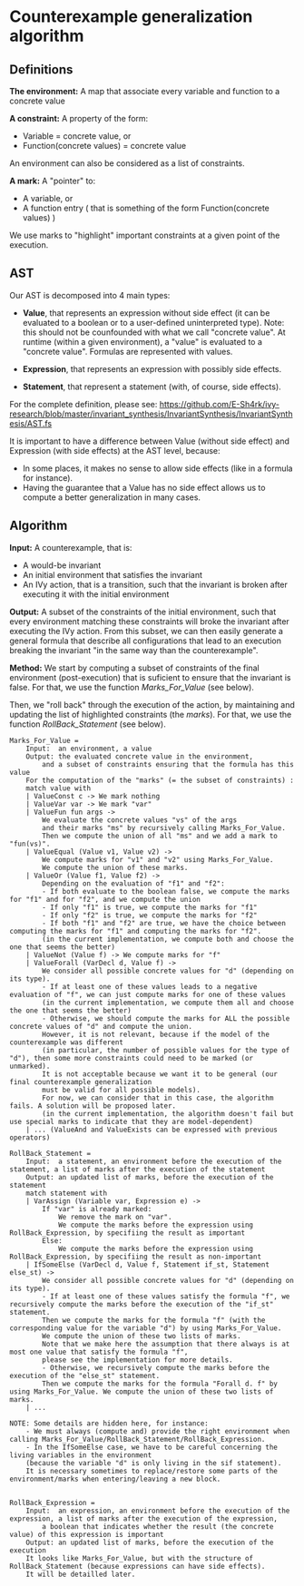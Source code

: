 # Counterexample generalization algorithm

## Definitions

**The environment:** A map that associate every variable and function to a concrete value

**A constraint:** A property of the form:

- Variable = concrete value, or
- Function(concrete values) = concrete value

An environment can also be considered as a list of constraints.

**A mark:** A "pointer" to:

- A variable, or
- A function entry ( that is something of the form Function(concrete values) )

We use marks to "highlight" important constraints at a given point of the execution.

## AST

Our AST is decomposed into 4 main types:

- **Value**, that represents an expression without side effect (it can be evaluated to a boolean or to a user-defined uninterpreted type). Note: this should not be counfounded with what we call "concrete value". At runtime (within a given environment), a "value" is evaluated to a "concrete value".
Formulas are represented with values.

- **Expression**, that represents an expression with possibly side effects.

- **Statement**, that represent a statement (with, of course, side effects).

For the complete definition, please see:
https://github.com/E-Sh4rk/ivy-research/blob/master/invariant_synthesis/InvariantSynthesis/InvariantSynthesis/AST.fs

It is important to have a difference between Value (without side effect) and Expression (with side effects) at the AST level, because:

- In some places, it makes no sense to allow side effects (like in a formula for instance).
- Having the guarantee that a Value has no side effect allows us to compute a better generalization in many cases.

## Algorithm

**Input:** A counterexample, that is:

- A would-be invariant
- An initial environment that satisfies the invariant
- An IVy action, that is a transition, such that the invariant is broken after executing it with the initial environment

**Output:** A subset of the constraints of the initial environment,
such that every environment matching these constraints will broke the invariant after executing the IVy action.
From this subset, we can then easily generate a general formula that describe all configurations that lead to an execution breaking the invariant "in the same way than the counterexample".

**Method:**
We start by computing a subset of constraints of the final environment (post-execution) that is suficient to ensure that the invariant is false.
For that, we use the function *Marks_For_Value* (see below).

Then, we "roll back" through the execution of the action, by maintaining and updating the list of highlighted constraints (the *marks*).
For that, we use the function *RollBack_Statement* (see below).

```
Marks_For_Value =
	Input:	an environment, a value
	Output:	the evaluated concrete value in the environment,
		and a subset of constraints ensuring that the formula has this value
	For the computation of the "marks" (= the subset of constraints) :
	match value with
	| ValueConst c -> We mark nothing
	| ValueVar var -> We mark "var"
	| ValueFun fun args ->
		We evaluate the concrete values "vs" of the args
		and their marks "ms" by recursively calling Marks_For_Value.
		Then we compute the union of all "ms" and we add a mark to "fun(vs)".
	| ValueEqual (Value v1, Value v2) ->
		We compute marks for "v1" and "v2" using Marks_For_Value.
		We compute the union of these marks.
	| ValueOr (Value f1, Value f2) ->
		Depending on the evaluation of "f1" and "f2":
		- If both evaluate to the boolean false, we compute the marks for "f1" and for "f2", and we compute the union
		- If only "f1" is true, we compute the marks for "f1"
		- If only "f2" is true, we compute the marks for "f2"
		- If both "f1" and "f2" are true, we have the choice between computing the marks for "f1" and computing the marks for "f2".
		(in the current implementation, we compute both and choose the one that seems the better)
	| ValueNot (Value f) -> We compute marks for "f"
	| ValueForall (VarDecl d, Value f) ->
		We consider all possible concrete values for "d" (depending on its type).
		- If at least one of these values leads to a negative evaluation of "f", we can just compute marks for one of these values
		(in the current implementation, we compute them all and choose the one that seems the better)
		- Otherwise, we should compute the marks for ALL the possible concrete values of "d" and compute the union.
		However, it is not relevant, because if the model of the counterexample was different
		(in particular, the number of possible values for the type of "d"), then some more constraints could need to be marked (or unmarked).
		It is not acceptable because we want it to be general (our final counterexample generalization
		must be valid for all possible models).
		For now, we can consider that in this case, the algorithm fails. A solution will be proposed later.
		(in the current implementation, the algorithm doesn't fail but use special marks to indicate that they are model-dependent)
	| ... (ValueAnd and ValueExists can be expressed with previous operators)

RollBack_Statement =
	Input:	a statement, an environment before the execution of the statement, a list of marks after the execution of the statement
	Output:	an updated list of marks, before the execution of the statement
	match statement with
	| VarAssign (Variable var, Expression e) ->
		If "var" is already marked:
			We remove the mark on "var".
			We compute the marks before the expression using RollBack_Expression, by specifiing the result as important
		Else:
			We compute the marks before the expression using RollBack_Expression, by specifiing the result as non-important
	| IfSomeElse (VarDecl d, Value f, Statement if_st, Statement else_st) ->
		We consider all possible concrete values for "d" (depending on its type).
		- If at least one of these values satisfy the formula "f", we recursively compute the marks before the execution of the "if_st" statement.
		Then we compute the marks for the formula "f" (with the corresponding value for the variable "d") by using Marks_For_Value.
		We compute the union of these two lists of marks.
		Note that we make here the assumption that there always is at most one value that satisfy the formula "f",
		please see the implementation for more details.
		- Otherwise, we recursively compute the marks before the execution of the "else_st" statement.
		Then we compute the marks for the formula "Forall d. f" by using Marks_For_Value. We compute the union of these two lists of marks.
	| ...

NOTE: Some details are hidden here, for instance:
	- We must always (compute and) provide the right environment when calling Marks_For_Value/RollBack_Statement/RollBack_Expression.
	- In the IfSomeElse case, we have to be careful concerning the living variables in the environment
	(because the variable "d" is only living in the sif statement).
	It is necessary sometimes to replace/restore some parts of the environment/marks when entering/leaving a new block.


RollBack_Expression =
	Input:	an expression, an environment before the execution of the expression, a list of marks after the execution of the expression,
		a boolean that indicates whether the result (the concrete value) of this expression is important
	Output:	an updated list of marks, before the execution of the execution
	It looks like Marks_For_Value, but with the structure of RollBack_Statement (because expressions can have side effects).
	It will be detailled later.
```